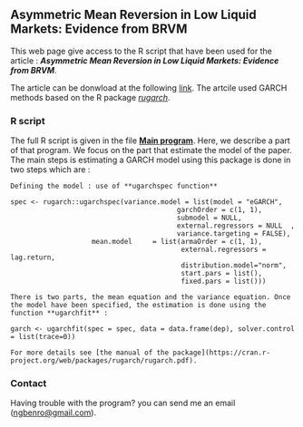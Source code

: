 ## Asymmetric Mean Reversion in Low Liquid Markets: Evidence from BRVM

This web page give access to the R script that have been used for the article : _**Asymmetric Mean Reversion in Low Liquid Markets: Evidence from BRVM**_.

The article can be donwload at the following [link]( https://www.mdpi.com/1911-8074/12/1/38). The artcile used GARCH methods based on the R package [_rugarch_](https://cran.r-project.org/web/packages/rugarch/index.html).

### R script
The full R script is given in the file [**Main program**](https://github.com/NathanUCP/R_project_MR/blob/master/Main_prog.R). Here, we describe a part of that program. We focus on the part that estimate the model of the paper. The main steps is estimating a GARCH model using this package is done in two steps which are :

```markdownblock
Defining the model : use of **ugarchspec function**

spec <- rugarch::ugarchspec(variance.model = list(model = "eGARCH", 
                                         garchOrder = c(1, 1), 
                                         submodel = NULL, 
                                         external.regressors = NULL  , 
                                         variance.targeting = FALSE), 
                    mean.model     = list(armaOrder = c(1, 1), 
                                          external.regressors = lag.return, 
                                          distribution.model="norm", 
                                          start.pars = list(), 
                                          fixed.pars = list()))

There is two parts, the mean equation and the variance equation. Once the model have been specified, the estimation is done using the function **ugarchfit** :

garch <- ugarchfit(spec = spec, data = data.frame(dep), solver.control = list(trace=0))

For more details see [the manual of the package](https://cran.r-project.org/web/packages/rugarch/rugarch.pdf).

```
### Contact

Having trouble with the program? you can send me an email (ngbenro@gmail.com).
